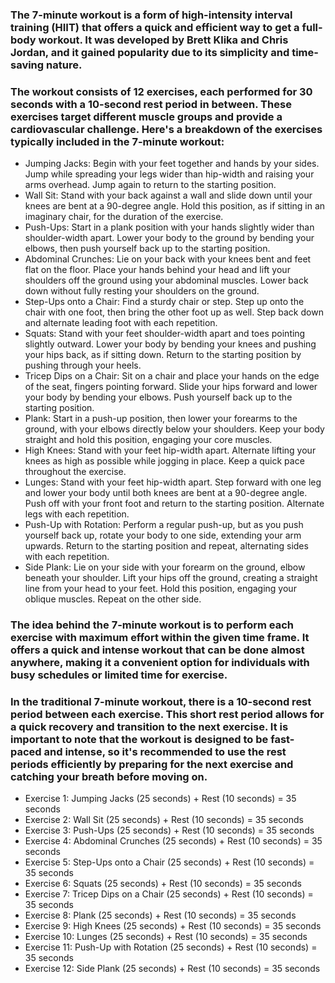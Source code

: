###  The 7-minute workout is a form of high-intensity interval training (HIIT) that offers a quick and efficient way to get a full-body workout. It was developed by Brett Klika and Chris Jordan, and it gained popularity due to its simplicity and time-saving nature.

### The workout consists of 12 exercises, each performed for 30 seconds with a 10-second rest period in between. These exercises target different muscle groups and provide a cardiovascular challenge. Here's a breakdown of the exercises typically included in the 7-minute workout:

- Jumping Jacks: Begin with your feet together and hands by your sides. Jump while spreading your legs wider than hip-width and raising your arms overhead. Jump again to return to the starting position.
- Wall Sit: Stand with your back against a wall and slide down until your knees are bent at a 90-degree angle. Hold this position, as if sitting in an imaginary chair, for the duration of the exercise.
- Push-Ups: Start in a plank position with your hands slightly wider than shoulder-width apart. Lower your body to the ground by bending your elbows, then push yourself back up to the starting position.
- Abdominal Crunches: Lie on your back with your knees bent and feet flat on the floor. Place your hands behind your head and lift your shoulders off the ground using your abdominal muscles. Lower back down without fully resting your shoulders on the ground.
- Step-Ups onto a Chair: Find a sturdy chair or step. Step up onto the chair with one foot, then bring the other foot up as well. Step back down and alternate leading foot with each repetition.
- Squats: Stand with your feet shoulder-width apart and toes pointing slightly outward. Lower your body by bending your knees and pushing your hips back, as if sitting down. Return to the starting position by pushing through your heels.
- Tricep Dips on a Chair: Sit on a chair and place your hands on the edge of the seat, fingers pointing forward. Slide your hips forward and lower your body by bending your elbows. Push yourself back up to the starting position.
- Plank: Start in a push-up position, then lower your forearms to the ground, with your elbows directly below your shoulders. Keep your body straight and hold this position, engaging your core muscles.
- High Knees: Stand with your feet hip-width apart. Alternate lifting your knees as high as possible while jogging in place. Keep a quick pace throughout the exercise.
- Lunges: Stand with your feet hip-width apart. Step forward with one leg and lower your body until both knees are bent at a 90-degree angle. Push off with your front foot and return to the starting position. Alternate legs with each repetition.
- Push-Up with Rotation: Perform a regular push-up, but as you push yourself back up, rotate your body to one side, extending your arm upwards. Return to the starting position and repeat, alternating sides with each repetition.
- Side Plank: Lie on your side with your forearm on the ground, elbow beneath your shoulder. Lift your hips off the ground, creating a straight line from your head to your feet. Hold this position, engaging your oblique muscles. Repeat on the other side.

### The idea behind the 7-minute workout is to perform each exercise with maximum effort within the given time frame. It offers a quick and intense workout that can be done almost anywhere, making it a convenient option for individuals with busy schedules or limited time for exercise.

### In the traditional 7-minute workout, there is a 10-second rest period between each exercise. This short rest period allows for a quick recovery and transition to the next exercise. It is important to note that the workout is designed to be fast-paced and intense, so it's recommended to use the rest periods efficiently by preparing for the next exercise and catching your breath before moving on.

- Exercise 1: Jumping Jacks (25 seconds) + Rest (10 seconds) = 35 seconds
- Exercise 2: Wall Sit (25 seconds) + Rest (10 seconds) = 35 seconds
- Exercise 3: Push-Ups (25 seconds) + Rest (10 seconds) = 35 seconds
- Exercise 4: Abdominal Crunches (25 seconds) + Rest (10 seconds) = 35 seconds
- Exercise 5: Step-Ups onto a Chair (25 seconds) + Rest (10 seconds) = 35 seconds
- Exercise 6: Squats (25 seconds) + Rest (10 seconds) = 35 seconds
- Exercise 7: Tricep Dips on a Chair (25 seconds) + Rest (10 seconds) = 35 seconds
- Exercise 8: Plank (25 seconds) + Rest (10 seconds) = 35 seconds
- Exercise 9: High Knees (25 seconds) + Rest (10 seconds) = 35 seconds
- Exercise 10: Lunges (25 seconds) + Rest (10 seconds) = 35 seconds
- Exercise 11: Push-Up with Rotation (25 seconds) + Rest (10 seconds) = 35 seconds
- Exercise 12: Side Plank (25 seconds) + Rest (10 seconds) = 35 seconds
